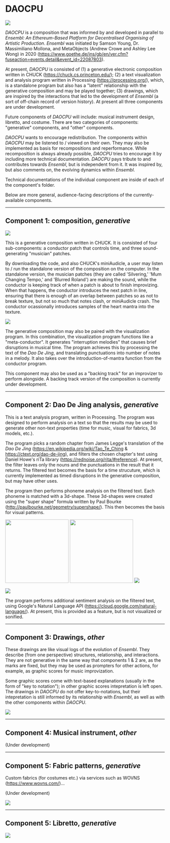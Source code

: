 # DAOCPU

![](imagesStorage/Screenshot%202021-02-19%20at%204.51.00%20PM.png)

_DAOCPU_ is a composition that was informed by and developed in parallel to _Ensembl: An Ethereum-Based Platform for Decentralised Organising of Artistic Production_. _Ensembl_ was initiated by Samson Young, Dr. Massimiliano Mollona, and MetaObjects (Andrew Crowe and Ashley Lee Wong) in 2020 (https://www.goethe.de/ins/gb/en/ver.cfm?fuseaction=events.detail&event_id=22087803). 

At present, _DAOCPU_ is consisted of (1) a generative electronic composition written in CHUCK (https://chuck.cs.princeton.edu/); (2) a text visualization and analysis program written in Processing (https://processing.org/), which, is a standalone program but also has a "latent" relationship with the generative composition and may be played together; (3) drawings, which are inspired by the interactions that led to the development of _Ensembl_ (a sort of off-chain record of version history). At present all three components are under development.

Future components of _DAOCPU_ will include: musical instrument design, libretto, and costume. There are two categories of components: "generative" components, and "other" components.

_DAOCPU_ wants to encourage redistribution. The components within _DAOCPU_ may be listened to / viewed on their own. They may also be implemented as basis for recompositions and reperformance. While recomposition is always already possible, _DAOCPU_ tries to encourage it by including more technical documentation. _DAOCPU_ pays tribute to and contributes towards _Ensembl_, but is independent from it. It was inspired by, but also comments on, the evolving dynamics within _Ensembl_.

Technical documentations of the individual component are inside of each of the component's folder.

Below are more general, audience-facing descriptions of the currently-available components.

---

## Component 1: composition, _generative_

![](imagesStorage/Screenshot%202021-02-22%20at%2012.42.06%20PM.png)

This is a generative composition written in CHUCK. It is consisted of four sub-components: a conductor patch that controls time, and three sound-generating "musician" patches. 

By downloading the code, and also CHUCK's miniAudicle, a user may listen to / run the standalone version of the composition on the computer. In the standalone version, the musician patches (they are called 'Silvering,' 'Mum Changing Tempo,' and 'Blurred Roland') are making the sound, while the conductor is keeping track of when a patch is about to finish improvizing. When that happens, the conductor introduces the next patch in line, ensuring that there is enough of an overlap between patches so as not to break texture, but not so much that notes clash, or miniAudicle crash. The conductor ocassionally introduces samples of the heart mantra into the texture.

![](imagesStorage/Screenshot%202021-02-22%20at%2012.52.51%20PM.png)

The generative composition may also be paired with the visualization program. In this combination, the visualization program functions like a "meta-conductor". It generates "interruption melodies" that causes brief disruptions in musical time. The program achieves this by processing the text of the _Dao De Jing_, and translating punctuations into number of notes in a melody. It also takes over the introduction-of-mantra function from the conductor program.

This component may also be used as a "backing track" for an improvizer to perform alongside. A backing track version of the composition is currently under development.

---

## Component 2: Dao De Jing analysis, _generative_

This is a text analysis program, written in Processing. The program was designed to perform analysis on a text so that the results may be used to generate other non-text properties (time for music, visual for fabrics, 3d models, etc.).

The program picks a random chapter from James Legge's translation of the _Dao De Jing_ (https://en.wikipedia.org/wiki/Tao_Te_Ching & https://ctext.org/dao-de-jing), and filters the chosen chapter's text using Daniel Howe's riTa library (https://rednoise.org/rita/#reference). At present, the filter leaves only the nouns and the punctuations in the result that it returns. The filtered text becomes the basis for a time strucuture, which is currently implemented as timed disruptions in the generative composition, but may have other uses. 

The program then performs phoneme analysis on the filtered text. Each phoneme is matched with a 3d-shape. These 3d-shapes were created using the "super shape" formula written by Paul Bourke (http://paulbourke.net/geometry/supershape/). This then becomes the basis for visual patterns.

<img src="https://github.com/thismusicisfalse/DAOCPU/blob/main/imagesStorage/001.png" width="200"/> 
<img src="https://github.com/thismusicisfalse/DAOCPU/blob/main/imagesStorage/002.png" width="200"/>
<img src="https://github.com/thismusicisfalse/DAOCPU/blob/main/imagesStorage/phonemeChartNew.png"/> 

![](imagesStorage/Screenshot%202021-02-19%20at%204.49.16%20PM.png)

The program performs additional sentiment analysis on the filtered text, using Google's Natural Language API (https://cloud.google.com/natural-language/). At present, this is provided as a feature, but is not visualized or sonified.

---

## Component 3: Drawings, _other_

These drawings are like visual logs of the evolution of _Ensembl_. They describe (from one perspective) structures, relationship, and interactions. They are not generative in the same way that components 1 & 2 are, as the marks are fixed, but they may be used as prompters for other actions, for example, as graphic scores for music improvization. 

Some graphic scores come with text-based explanations (usually in the form of "key to notation"); in other graphic scores intepretation is left open. The drawings in _DAOCPU_ do not offer key-to-notations, but their intepretation is still informed by its relationship with _Ensembl_, as well as with the other components within _DAOCPU_.

![](imagesStorage/190920.jpg)

---

## Component 4: Musical instrument, _other_

(Under development)

---

## Component 5: Fabric patterns, _generative_

Custom fabrics (for costumes etc.) via services such as WOVNS (https://www.wovns.com/)...

(Under development)

![](imagesStorage/costume1.png)

---

## Component 5: Libretto, _generative_

![](imagesStorage/text.png)
